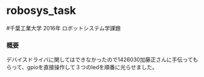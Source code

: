 # robosys_task
#千葉工業大学 2016年 ロボットシステム学課題
### 概要
デバイスドライバに関してはできなかったので1426030加藤正さんに手伝ってもらって、gpioを直接操作して３つのledを順番に光らせました。
